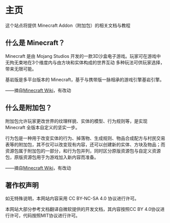 # 主页

这个站点将提供 Minecraft Addon（附加包）的相关文档与教程

## 什么是 Minecraft？
Minecraft 是由 Mojang Studios 开发的一款3D沙盒电子游戏。玩家可在游戏中无拘无束地在3个维度内与由方块和实体构成的世界互动 多种玩法可供玩家选择，带来无限可能。

基岩版是多平台版本的 Minecraft，基于与携带版一脉相承的游戏引擎基岩引擎。

——摘自[Minecraft Wiki](https://zh.minecraft.wiki/基岩版)，有改动

## 什么是附加包？
附加包允许玩家更改世界的纹理样貌、实体的模型、行为规则等，是实现 Minecraft 全版本自定义的坚实一步。

行为包是一种用于改变实体的行为、掉落物、生成规则、物品合成配方与村民交易表等的附加包，其不仅可以改变现有内容，还可以创建新的实体、方块及物品；而资源包属于附加包的一部分，和行为包并列，同时区分原版资源包与自定义资源包，原版资源包用于为游戏加入新内容而准备。

——摘自[Minecraft Wiki](https://zh.minecraft.wiki/附加包)，有改动

## 著作权声明
如无特殊说明，本网站内容采用 CC BY-NC-SA 4.0 协议进行许可。

本网站大部分参考文档翻译自微软提供的开发文档，其内容按照CC BY 4.0协议进行许可，代码按照MIT协议进行许可。